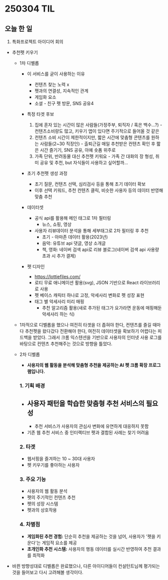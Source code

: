 # 250304 TIL

## 오늘 한 일

1. 특화프로젝트 아이디어 회의

- 추천펫 키우기

  - 1차 디벨롭

    - 이 서비스를 굳이 사용하는 이유

      - 컨텐츠 찾는 노력 x
      - 펫과의 연결성, 지속적인 관계
      - 게임화 요소
      - 소셜 - 친구 펫 방문, SNS 공유4

    - 특정 타겟 후보

      1. 집에 혼자 있는 시간이 많은 사람들(가정주부, 퇴직자 / 혹은 백수…?) - 컨텐츠소비량도 많고, 키우기 앱이 있다면 주기적으로 들어올 것 같은
      2. 컨텐츠 소비 시간이 제한적이지만, 짧은 시간에 맞춤형 콘텐츠를 원하는 사람들(2~30 직장인) - 출퇴근길 매일 추천받은 컨텐츠 확인 후 짧은 시간 즐기기, SNS 공유, 아예 숏폼 위주로
      3. 가족 단위, 반려동물 대신 추천펫 키워요 - 가족 간 대화의 장 형성, 취미 공유 및 추천, but 자식들이 사용하고 싶어할까…

    - 초기 추천펫 생성 과정
      - 초기 질문, 컨텐츠 선택, 심리검사 등을 통해 초기 데이터 확보
      - 이후 선택 키워드, 추천 컨텐츠 클릭, 비슷한 사용자 등의 데이터 반영해 맞춤 추천
    - 데이터셋

      - 공식 api를 활용해 메인 태그로 1차 필터링
        - 뉴스, 쇼핑, 영상
      - 사용자 리뷰데이터 분석을 통해 세부태그로 2차 필터링 후 추천
        - 초기 - 아마존 데이터 활용(2023년)
        - 음악: 유튜브 api 댓글, 영상 소개글
        - 책, 영화: 네이버 검색 api로 리뷰 블로그(네이버 검색 api 사용량 초과 시 추가 결제)

    - 펫 디자인
      - https://lottiefiles.com/
      - 로티 무료 애니메이션 활용(svg), JSON 기반으로 React 라이브러리로 사용
      - 펫 베이스 캐릭터 하나로 고정, 악세사리 변화로 펫 성장 표현
      - 태그 별 악세사리 미리 매핑
        - 추천 알고리즘 활용(새로 추가된 태그가 요가라면 운동에 매핑해둔 악세사리 하는 식)

  - 1차적으로 디벨롭을 했으나 여전히 타겟을 더 좁혀야 한다, 컨텐츠를 즐길 때마다 추천펫을 왔다갔다 전환해야 한다, 여전히 데이터셋을 확보하기 어렵다는 피드백을 받았다. 그래서 크롬 익스텐션을 기반으로 사용자의 인터넷 사용 로그를 바탕으로 컨텐츠 추천해주는 것으로 방향을 틀었다.

  - 2차 디벨롭

    - **사용자의 웹 활동을 분석해 맞춤형 추천을 제공하는 AI 펫 크롬 확장 프로그램입니다.**

    ### 1. 기획 배경

    - ## 사용자 패턴을 학습한 맞춤형 추천 서비스의 필요성
      - 추천 서비스가 사용자의 관심사 변화에 유연하게 대응하지 못함
    - 기존 웹 추천 서비스 중 인터랙티브 펫과 결합된 사례는 찾기 어려움

    ### 2. 타겟

    - 웹서핑을 즐겨하는 10 ~ 30대 사용자
    - 펫 키우기를 좋아하는 사용자

    ### 3. 주요 기능

    - 사용자의 웹 활동 분석
    - 펫의 주기적인 컨텐츠 추천
    - 펫의 성장 시스템
    - 펫과의 상호작용

    ### 4. 차별점

    - **게임화된 추천 경험:** 단순히 추천을 제공하는 것을 넘어, 사용자가 '펫을 키운다'는 게임적 요소를 제공
    - **초개인화 추천 시스템:** 사용자의 행동 데이터를 실시간 반영하여 추천 결과를 최적화

- 바뀐 방향성대로 디벨롭은 완료했으나, 다른 아이디어들이 컨설턴트님께 평가되는 것을 들어보고 다시 고려해볼 생각이다.
